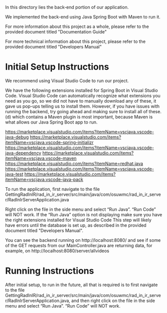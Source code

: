In this directory lies the back-end portion of our application.

We implemented the back-end using Java Spring Boot with Maven to run it.

For more information about this project as a whole, please refer to the provided document titled "Documentation Guide"

For more technical information about this project, please refer to the provided document titled "Developers Manual"

# Initial Setup Instructions

We recommend using Visual Studio Code to run our project.

We have the following extensions installed for Spring Boot in Visual Studio Code. Visual Studio Code can automatically recognize what extensions you need as you go, so we did not have to manually download any of these, it gave us pop-ups telling us to install them. However, if you have issues with running the backend, try going ahead and making sure to install all of these. (d) which contains a Maven plugin is most important, because Maven is what allows our Java Spring Boot app to run.

https://marketplace.visualstudio.com/items?itemName=vscjava.vscode-java-debug 
https://marketplace.visualstudio.com/items?itemName=vscjava.vscode-spring-initializr 
https://marketplace.visualstudio.com/items?itemName=vscjava.vscode-java-dependency 
https://marketplace.visualstudio.com/items?itemName=vscjava.vscode-maven 
https://marketplace.visualstudio.com/items?itemName=redhat.java 
https://marketplace.visualstudio.com/items?itemName=vscjava.vscode-java-test 
https://marketplace.visualstudio.com/items?itemName=vscjava.vscode-java-pack 

To run the application, first navigate to the file GettingRadInIR/rad_in_ir_server/src/main/java/com/osuwmc/rad_in_ir_server/RadInIrServerApplication.java

Right click on the file in the side menu and select “Run Java”. “Run Code” will NOT work. If the “Run Java” option is not displaying make sure you have the right extensions installed for Visual Studio Code
This step will likely have errors until the database is set up, as described in the provided document titled "Developers Manual".

You can see the backend running on http://localhost:8080/ and see if some of the GET requests from our MainController.java are returning data, for example, on http://localhost:8080/server/allvideos 

# Running Instructions

After initial setup, to run in the future, all that is required is to first navigate to the file GettingRadInIR/rad_in_ir_server/src/main/java/com/osuwmc/rad_in_ir_server/RadInIrServerApplication.java, and then right click on the file in the side menu and select “Run Java”. “Run Code” will NOT work.